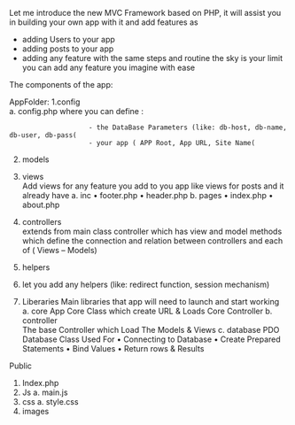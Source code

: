 Let me introduce the new MVC Framework based on PHP, it will assist you in building your own app with it and add features as
- adding Users to your app
- adding posts to your app
- adding any feature with the same steps and routine the sky is your limit you can add any feature you imagine with ease

The components of the app:

AppFolder:  1.config        
                a. config.php  where you can define  : 
                
                        - the DataBase Parameters (like: db-host, db-name, db-user, db-pass(
                        - your app ( APP Root, App URL, Site Name(

2.	models
3.	views    
Add views for any feature you add to you app like views for posts  and it already have 
a.	inc 
•	footer.php
•	header.php
b.	pages
•	index.php
•	about.php
4.	controllers  
extends from main class controller which has view and model methods which define the connection and relation between controllers and each of  ( Views – Models)
5.	helpers 		
1.	 let you add any helpers (like: redirect function, session mechanism)

6.	Liberaries
Main libraries that app will need to launch and start working	
a.	core
App Core Class which create URL & Loads Core Controller
b.	controller  
The base Controller which Load The Models & Views
c.	database
 PDO Database Class Used For 
•	Connecting to Database
•	 Create Prepared Statements
•	Bind Values
•	Return rows & Results

Public
1.	Index.php
2.	Js
a.	main.js
3.	css
a.	style.css
4.	images
